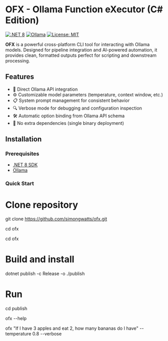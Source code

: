 ﻿# OFX - Ollama Function eXecutor (C# Edition)

[![.NET 8](https://img.shields.io/badge/.NET-8-512BD4)](https://dotnet.microsoft.com)
[![Ollama](https://img.shields.io/badge/Ollama-white)](https://ollama.com/)
[![License: MIT](https://img.shields.io/badge/License-MIT-yellow.svg)](https://opensource.org/licenses/MIT)

**OFX** is a powerful cross-platform CLI tool for interacting with Ollama models. Designed for pipeline integration and AI-powered automation, it provides clean, formatted outputs perfect for scripting and downstream processing.

## Features

- 🚀 Direct Ollama API integration
- ⚙️ Customizable model parameters (temperature, context window, etc.)
- 📋 System prompt management for consistent behavior
- 🔍 Verbose mode for debugging and configuration inspection
- 🛠️ Automatic option binding from Ollama API schema
- 🚫 No extra dependencies (single binary deployment)

## Installation

### Prerequisites
- [.NET 8 SDK](https://dotnet.microsoft.com/download/dotnet/8.0)
- [Ollama](https://ollama.com/)

### Quick Start
# Clone repository
git clone https://github.com/simongwatts/ofx.git

cd ofx

cd ofx

# Build and install
dotnet publish -c Release -o ./publish

# Run
cd publish

ofx --help

ofx "If I have 3 apples and eat 2, how many bananas do I have" --temperature 0.8 --verbose